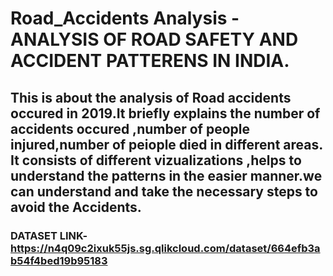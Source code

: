 # Road_Accidents Analysis - ANALYSIS OF ROAD SAFETY AND  ACCIDENT PATTERENS IN INDIA.
## This is about the analysis of Road accidents occured in 2019.It briefly explains the number of accidents occured ,number of people injured,number of peiople died in different areas. It consists of different vizualizations ,helps to understand the patterns in the easier manner.we can understand and take the necessary steps to avoid the Accidents.
### DATASET LINK-https://n4q09c2ixuk55js.sg.qlikcloud.com/dataset/664efb3ab54f4bed19b95183
